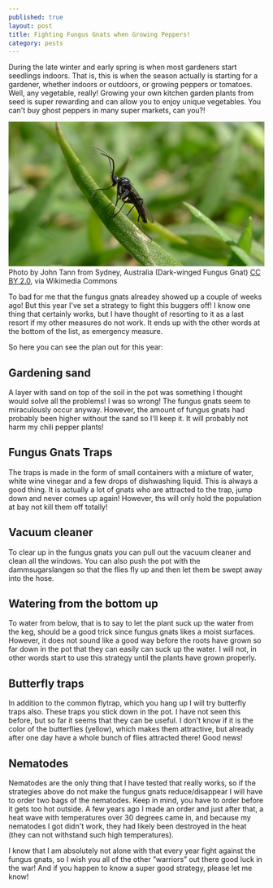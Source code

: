 ```yaml
---
published: true
layout: post
title: Fighting Fungus Gnats when Growing Peppers!
category: pests
---
```

During the late winter and early spring is when most gardeners start seedlings indoors. That is, this is when the season actually is starting for a gardener, whether indoors or outdoors, or growing peppers or tomatoes. Well, any vegetable, really! Growing your own kitchen garden plants from seed is super rewarding and can allow you to enjoy unique vegetables. You can't buy ghost peppers in many super markets, can you?!

![](/images/fight-fungus-gnats-growing-peppers.jpg)
Photo by John Tann from Sydney, Australia (Dark-winged Fungus Gnat) [CC BY 2.0](https://creativecommons.org/licenses/by/2.0), via Wikimedia Commons

To bad for me that the fungus gnats alreadey showed up a couple of weeks ago! But this year I've set a strategy to fight this buggers off! I know one thing that certainly works, but I have thought of resorting to it as a last resort if my other measures do not work. It ends up with the other words at the bottom of the list, as emergency measure.

So here you can see the plan out for this year:

## Gardening sand
A layer with sand on top of the soil in the pot was something I thought would solve all the problems! I was so wrong! The fungus gnats seem to miraculously occur anyway. However, the amount of fungus gnats had probably been higher without the sand so I'll keep it. It will probably not harm my chili pepper plants!

## Fungus Gnats Traps
The traps is made in the form of small containers with a mixture of water, white wine vinegar and a few drops of dishwashing liquid. This is always a good thing. It is actually a lot of gnats who are attracted to the trap, jump down and never comes up again! However, ths will only hold the population at bay not kill them off totally!

## Vacuum cleaner
To clear up in the fungus gnats you can pull out the vacuum cleaner and clean all the windows. You can also push the pot with the dammsugarslangen so that the flies fly up and then let them be swept away into the hose.

## Watering from the bottom up
To water from below, that is to say to let the plant suck up the water from the keg, should be a good trick since fungus gnats likes a moist surfaces. However, it does not sound like a good way before the roots have grown so far down in the pot that they can easily can suck up the water. I will not, in other words start to use this strategy until the plants have grown properly. 

## Butterfly traps
In addition to the common flytrap, which you hang up I will try butterfly traps also. These traps you stick down in the pot. I have not seen this before, but so far it seems that they can be useful. I don't know if it is the color of the butterflies (yellow), which makes them attractive, but already after one day have a whole bunch of flies attracted there! Good news!

## Nematodes
Nematodes are the only thing that I have tested that really works, so if the strategies above do not make the fungus gnats reduce/disappear I will have to order two bags of the nematodes. Keep in mind, you have to order before it gets too hot outside. A few years ago I made an order and just after that, a heat wave with temperatures over 30 degrees came in, and because my nematodes I got didn't work, they had likely been destroyed in the heat (they can not withstand such high temperatures).

I know that I am absolutely not alone with that every year fight against the fungus gnats, so I wish you all of the other ”warriors” out there good luck in the war! And if you happen to know a super good strategy, please let me know!
